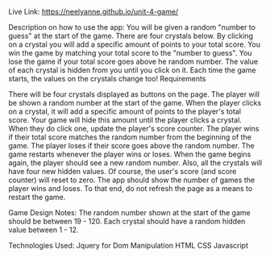Live Link:
https://neelyanne.github.io/unit-4-game/

Description on how to use the app:
You will be given a random "number to guess" at the start of the game.
There are four crystals below. By clicking on a crystal you will add a specific amount of points to your total score.
You win the game by matching your total score to the "number to guess". You lose the game if your total score goes above he random number.
The value of each crystal is hidden from you until you click on it.
Each time the game starts, the values on the crystals change too!
Requirements

There will be four crystals displayed as buttons on the page.
The player will be shown a random number at the start of the game.
When the player clicks on a crystal, it will add a specific amount of points to the player's total score.
Your game will hide this amount until the player clicks a crystal.
When they do click one, update the player's score counter.
The player wins if their total score matches the random number from the beginning of the game.
The player loses if their score goes above the random number.
The game restarts whenever the player wins or loses.
When the game begins again, the player should see a new random number. Also, all the crystals will have four new hidden values. Of course, the user's score (and score counter) will reset to zero.
The app should show the number of games the player wins and loses. To that end, do not refresh the page as a means to restart the game.

Game Design Notes:
The random number shown at the start of the game should be between 19 - 120.
Each crystal should have a random hidden value between 1 - 12.


Technologies Used:
Jquery for Dom Manipulation
HTML
CSS
Javascript
